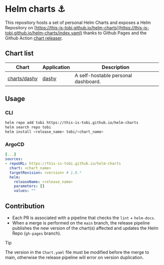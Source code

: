 # Helm charts :anchor:

This repository hosts a set of personal Helm Charts and exposes a Helm Repository on [https://this-is-tobi.github.io/helm-charts](https://this-is-tobi.github.io/helm-charts/index.yaml) thanks to Github Pages and the Github Action [chart releaser](https://github.com/helm/chart-releaser-action).

## Chart list

| Chart                          | Application                               | Description                         |
| ------------------------------ | ----------------------------------------- | ----------------------------------- |
| [charts/dashy](./charts/dashy) | [dashy](https://github.com/lissy93/dashy) | A self-hostable personal dashboard. |

## Usage

### CLI

```sh
helm repo add tobi https://this-is-tobi.github.io/helm-charts
helm search repo tobi
helm install <release_name> tobi/<chart_name>
```

### ArgoCD

```yaml
[...]
sources:
- repoURL: https://this-is-tobi.github.io/helm-charts
  chart: <chart_name>
  targetRevision: <version> # 1.0.*
  helm:
    releaseName: <release_name>
    parameters: []
    values: ""
```

## Contribution

- Each PR is associated with a pipeline that checks the `lint` + `helm-docs`.
- When a merge is performed on the `main` branch, the release pipeline publishes the new version of the chart(s) affected and updates the Helm Repo (`gh-pages` branch).

> [!TIP]  
> The version in the `Chart.yaml` file must be modified before the merge to main, otherwise the release pipeline will error on version duplication.
